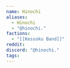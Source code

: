 ```yaml
---
name: Hinochi
aliases:
  - Hinochi
  - "@hinochi."
factions:
  - "[[Kessoku Band]]"
reddit: 
discord: "@hinochi."
tags:
---
```

